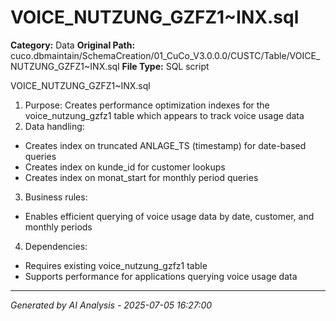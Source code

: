 # VOICE_NUTZUNG_GZFZ1~INX.sql

**Category:** Data
**Original Path:** cuco.dbmaintain/SchemaCreation/01_CuCo_V3.0.0.0/CUSTC/Table/VOICE_NUTZUNG_GZFZ1~INX.sql
**File Type:** SQL script

VOICE_NUTZUNG_GZFZ1~INX.sql
1. Purpose: Creates performance optimization indexes for the voice_nutzung_gzfz1 table which appears to track voice usage data
2. Data handling:
- Creates index on truncated ANLAGE_TS (timestamp) for date-based queries
- Creates index on kunde_id for customer lookups
- Creates index on monat_start for monthly period queries
3. Business rules:
- Enables efficient querying of voice usage data by date, customer, and monthly periods
4. Dependencies:
- Requires existing voice_nutzung_gzfz1 table
- Supports performance for applications querying voice usage data

---
*Generated by AI Analysis - 2025-07-05 16:27:00*
